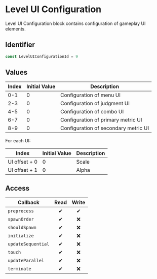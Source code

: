 # Level UI Configuration

Level UI Configuration block contains configuration of gameplay UI elements.

## Identifier

```ts
const LevelUIConfigurationId = 9
```

## Values

| Index | Initial Value | Description                          |
| ----- | ------------- | ------------------------------------ |
| 0-1   | 0             | Configuration of menu UI             |
| 2-3   | 0             | Configuration of judgment UI         |
| 4-5   | 0             | Configuration of combo UI            |
| 6-7   | 0             | Configuration of primary metric UI   |
| 8-9   | 0             | Configuration of secondary metric UI |

For each UI:

| Index         | Initial Value | Description |
| ------------- | ------------- | ----------- |
| UI offset + 0 | 0             | Scale       |
| UI offset + 1 | 0             | Alpha       |

## Access

| Callback           | Read | Write |
| ------------------ | :--: | :---: |
| `preprocess`       |  ✔   |   ✔   |
| `spawnOrder`       |  ✔   |  ❌   |
| `shouldSpawn`      |  ✔   |  ❌   |
| `initialize`       |  ✔   |  ❌   |
| `updateSequential` |  ✔   |  ❌   |
| `touch`            |  ✔   |  ❌   |
| `updateParallel`   |  ✔   |  ❌   |
| `terminate`        |  ✔   |  ❌   |
